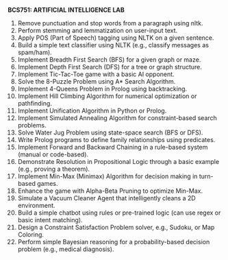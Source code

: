 **BCS751: ARTIFICIAL INTELLIGENCE LAB**
1. Remove punctuation and stop words from a paragraph using nltk. 
2. Perform stemming and lemmatization on user-input text. 
3. Apply POS (Part of Speech) tagging using NLTK on a given sentence. 
4. Build a simple text classifier using NLTK (e.g., classify messages as spam/ham). 
5. Implement Breadth First Search (BFS) for a given graph or maze. 
6. Implement Depth First Search (DFS) for a tree or graph structure. 
7. Implement Tic-Tac-Toe game with a basic AI opponent. 
8. Solve the 8-Puzzle Problem using A* Search Algorithm.
9. Implement 4-Queens Problem in Prolog using backtracking.
10. Implement Hill Climbing Algorithm for numerical optimization or pathfinding. 
11. Implement Unification Algorithm in Python or Prolog. 
12. Implement Simulated Annealing Algorithm for constraint-based search problems. 
13. Solve Water Jug Problem using state-space search (BFS or DFS). 
14. Write Prolog programs to define family relationships using predicates. 
15.  Implement Forward and Backward Chaining in a rule-based system (manual or code-based). 
16. Demonstrate Resolution in Propositional Logic through a basic example (e.g., proving a theorem). 
17. Implement Min-Max (Minimax) Algorithm for decision making in turn-based games. 
18. Enhance the game with Alpha-Beta Pruning to optimize Min-Max. 
19. Simulate a Vacuum Cleaner Agent that intelligently cleans a 2D environment. 
20. Build a simple chatbot using rules or pre-trained logic (can use regex or basic intent matching). 
21. Design a Constraint Satisfaction Problem solver, e.g., Sudoku, or Map Coloring. 
22. Perform simple Bayesian reasoning for a probability-based decision problem (e.g., medical diagnosis).
